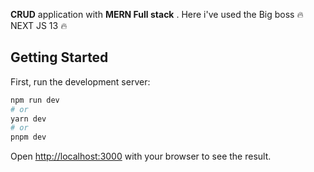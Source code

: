  **CRUD**  application with **MERN Full stack** . 
Here i've used the Big boss :fire: NEXT JS 13  :fire:
## Getting Started

First, run the development server:

```bash
npm run dev
# or
yarn dev
# or
pnpm dev
```

Open [http://localhost:3000](http://localhost:3000) with your browser to see the result.

